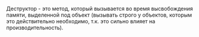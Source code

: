 Деструктор - это метод, который вызывается во время высвобождения памяти, выделенной под объект (вызывать строго у объектов, которым это действительно необходимо, т.к. это сильно влияет на производительность).